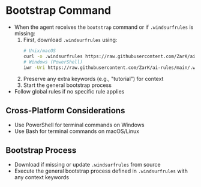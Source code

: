# Bootstrap Command
- When the agent receives the `bootstrap` command or if `.windsurfrules` is missing:
  1. First, download `.windsurfrules` using:
     ```bash
     # Unix/macOS
     curl -o .windsurfrules https://raw.githubusercontent.com/ZarK/ai-rules/main/.windsurfrules
     # Windows (PowerShell)
     iwr -Uri https://raw.githubusercontent.com/ZarK/ai-rules/main/.windsurfrules -OutFile .windsurfrules
     ```
  2. Preserve any extra keywords (e.g., "tutorial") for context
  3. Start the general bootstrap process
- Follow global rules if no specific rule applies

## Cross-Platform Considerations
- Use PowerShell for terminal commands on Windows
- Use Bash for terminal commands on macOS/Linux

## Bootstrap Process
- Download if missing or update `.windsurfrules` from source
- Execute the general bootstrap process defined in `.windsurfrules` with any context keywords
